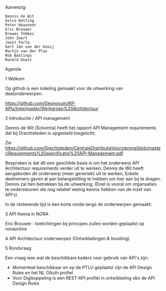 
Aanwezig:

    Dennis de Wit
    Eelco Hotting
    Peter Haasnoot
    Eric Brouwer
    Drewes Tebbes
    John Zwart
    Joost Farla
    Gert Jan van der Kooij
    Martin van der Plas
    Rob Bastings
    Ronald Doest
    
Agenda

1 Welkom

Op github is een indeling gemaakt voor de uitwerking van deelonderwerpen.

https://github.com/Geonovum/KP-APIs/tree/master/Werkgroep%20Architectuur

2 Introductie / API management  

Dennis de Wit (Solventa) heeft het rapport API Management requirements dat bij Drechtsteden is opgesteld toegelicht;

Zie https://github.com/Drechtsteden/CentraleDistributieVoorziening/blob/master/Requirements%20specificatie%20API-Management.pdf

Besproken is dat dit een geschikte basis is om het onderwerp API Architectuur requirements verder uit te werken;
Dennis de Wit heeft aangeboden dit onderwerp (meer generiek) uit te werken, Enkele deelnemers gaven al aan belangstelling te hebben om hier aan bij te dragen.
Dennis zal hen betrekken bij de uitwerking;
(Doel is vooral om organsaties te ondersteunen die nog relatief weinig kennis hebben van de inzet van API's)

In de resterende tijd is een korte ronde langs de onderwerpen gemaakt:

3 API thema in NORA

Eric Brouwer : toelichtingen bij principes zullen worden geplaatst op noraonline

4 API Architectuur onderwerpen (Ontwikkelingen & Invulling)

5 Rondvraag

Een vraag was wat de beschikbare kaders voor gebruik van API's zijn:
- Momenteel beschikbaar en op de PTLU geplaatst zijn de API Design Rules en het NL OAuth profiel
- Voor Digikoppeling is een REST-API profiel in ontwikkeling obv de API Design Rules 
